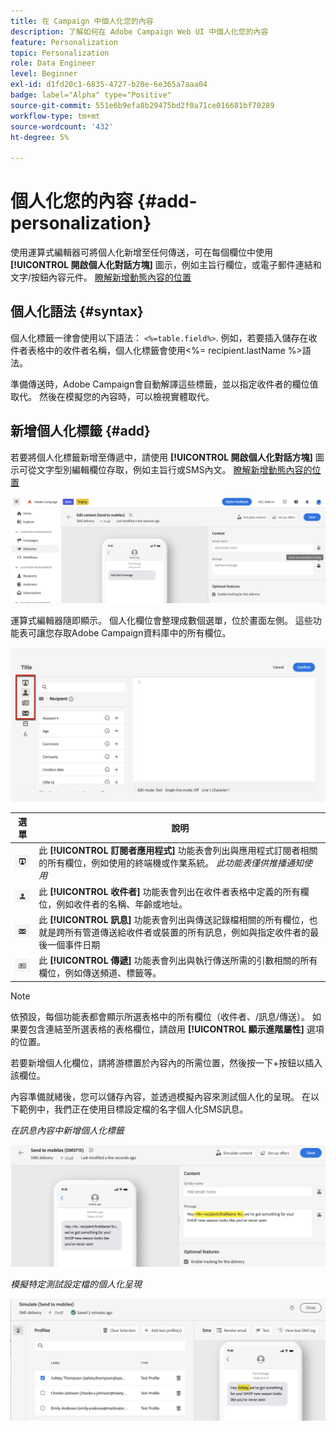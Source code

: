```yaml
---
title: 在 Campaign 中個人化您的內容
description: 了解如何在 Adobe Campaign Web UI 中個人化您的內容
feature: Personalization
topic: Personalization
role: Data Engineer
level: Beginner
exl-id: d1fd20c1-6835-4727-b20e-6e365a7aaa04
badge: label="Alpha" type="Positive"
source-git-commit: 551e6b9efa8b29475bd2f0a71ce016681bf70289
workflow-type: tm+mt
source-wordcount: '432'
ht-degree: 5%

---
```



# 個人化您的內容 {#add-personalization}

使用運算式編輯器可將個人化新增至任何傳送，可在每個欄位中使用 **[!UICONTROL 開啟個人化對話方塊]** 圖示，例如主旨行欄位，或電子郵件連結和文字/按鈕內容元件。 [瞭解新增動態內容的位置](gs-personalization.md/#access)

## 個人化語法 {#syntax}

個人化標籤一律會使用以下語法： `<%=table.field%>`. 例如，若要插入儲存在收件者表格中的收件者名稱，個人化標籤會使用&lt;%= recipient.lastName %>語法。

準備傳送時，Adobe Campaign會自動解譯這些標籤，並以指定收件者的欄位值取代。 然後在模擬您的內容時，可以檢視實體取代。

## 新增個人化標籤 {#add}

若要將個人化標籤新增至傳遞中，請使用 **[!UICONTROL 開啟個人化對話方塊]** 圖示可從文字型別編輯欄位存取，例如主旨行或SMS內文。 [瞭解新增動態內容的位置](gs-personalization.md/#access)

![](assets/perso-access.png)

運算式編輯器隨即顯示。 個人化欄位會整理成數個選單，位於畫面左側。 這些功能表可讓您存取Adobe Campaign資料庫中的所有欄位。

![](assets/perso-insert-field.png)

| 選單 | 說明 |
|-----|------------|
| ![](assets/do-not-localize/perso-subscribers-menu.png) | 此 **[!UICONTROL 訂閱者應用程式]** 功能表會列出與應用程式訂閱者相關的所有欄位，例如使用的終端機或作業系統。 *此功能表僅供推播通知使用* |
| ![](assets/do-not-localize/perso-recipients-menu.png) | 此 **[!UICONTROL 收件者]** 功能表會列出在收件者表格中定義的所有欄位，例如收件者的名稱、年齡或地址。 |
| ![](assets/do-not-localize/perso-message-menu.png) | 此 **[!UICONTROL 訊息]** 功能表會列出與傳送記錄檔相關的所有欄位，也就是跨所有管道傳送給收件者或裝置的所有訊息，例如與指定收件者的最後一個事件日期 |
| ![](assets/do-not-localize/perso-delivery-menu.png) | 此 **[!UICONTROL 傳遞]** 功能表會列出與執行傳送所需的引數相關的所有欄位，例如傳送頻道、標籤等。 |

>[!NOTE]
>
>依預設，每個功能表都會顯示所選表格中的所有欄位（收件者、/訊息/傳送）。 如果要包含連結至所選表格的表格欄位，請啟用 **[!UICONTROL 顯示進階屬性]** 選項的位置。

若要新增個人化欄位，請將游標置於內容內的所需位置，然後按一下+按鈕以插入該欄位。

內容準備就緒後，您可以儲存內容，並透過模擬內容來測試個人化的呈現。 在以下範例中，我們正在使用目標設定檔的名字個人化SMS訊息。

*在訊息內容中新增個人化標籤*

![](assets/perso-preview1.png)

*模擬特定測試設定檔的個人化呈現*

![](assets/perso-preview2.png)
